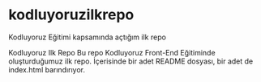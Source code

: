 # kodluyoruzilkrepo
Kodluyoruz Eğitimi kapsamında açtığım ilk repo

Kodluyoruz Ilk Repo
Bu repo Kodluyoruz Front-End Eğitiminde oluşturduğumuz ilk repo. İçerisinde bir adet README dosyası, bir adet de index.html barındırıyor.